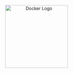 <p align="center">
  <a href="https://www.docker.com/" target="blank"><img src="https://logopng.com.br/logos/docker-27.png" width="200" alt="Docker Logo" /></a>
</p>

